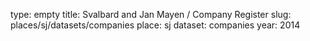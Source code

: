 type: empty
title: Svalbard and Jan Mayen / Company Register
slug: places/sj/datasets/companies
place: sj
dataset: companies
year: 2014
